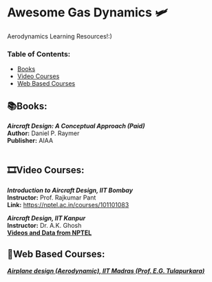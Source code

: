 # Awesome Gas Dynamics :small_airplane:	
Aerodynamics Learning Resources!:)

### **Table of Contents:**
* [Books](#booksbooks)
* [Video Courses](#film_stripvideo-courses)
* [Web Based Courses](#open_bookweb-based-courses)

## :books:Books:

***Aircraft Design: A Conceptual Approach (Paid)*** <br />
**Author:** Daniel P. Raymer <br />
**Publisher:** AIAA <br />
<br />
## :film_strip:Video Courses: 

***Introduction to Aircraft Design, IIT Bombay*** <br />
**Instructor:** Prof. Rajkumar Pant <br />
**Link:** https://nptel.ac.in/courses/101101083  <br />

***Aircraft Design, IIT Kanpur*** <br />
**Instructor:** Dr. A.K. Ghosh <br />
[**Videos and Data from NPTEL**](https://nptel.ac.in/courses/101104069)  <br />



## :open_book:Web Based Courses:  <br />

[***Airplane design (Aerodynamic), IIT Madras (Prof. E.G. Tulapurkara)***](https://nptel.ac.in/courses/101106035)  <br />
